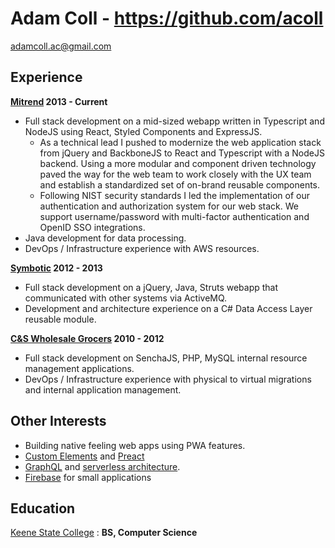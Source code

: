 Adam Coll - https://github.com/acoll 
=========

adamcoll.ac@gmail.com


Experience
----------

**[Mitrend](https://mitrend.com/) 2013 - Current**
* Full stack development on a mid-sized webapp written in Typescript and NodeJS using React, Styled Components and ExpressJS.
    - As a technical lead I pushed to modernize the web application stack from jQuery and BackboneJS to React and Typescript with a NodeJS backend. Using a more modular and component driven technology paved the way for the web team to work closely with the UX team and establish a standardized set of on-brand reusable components.
    - Following NIST security standards I led the implementation of our authentication and authorization system for our web stack. We support username/password with multi-factor authentication and OpenID SSO integrations.
* Java development for data processing.
* DevOps / Infrastructure experience with AWS resources.

**[Symbotic](http://www.symbotic.com/) 2012 - 2013**
* Full stack development on a jQuery, Java, Struts webapp that communicated with other systems via ActiveMQ.
* Development and architecture experience on a C# Data Access Layer reusable module.

**[C&S Wholesale Grocers](http://www.cswg.com/) 2010 - 2012**
* Full stack development on SenchaJS, PHP, MySQL internal resource management applications.
* DevOps / Infrastructure experience with physical to virtual migrations and internal application management.

Other Interests
------------------------------
* Building native feeling web apps using PWA features.
* [Custom Elements](https://developers.google.com/web/fundamentals/getting-started/primers/customelements) and [Preact](https://github.com/developit/preact)
* [GraphQL](http://graphql.org/) and [serverless architecture](https://github.com/awslabs/aws-serverless-express).
* [Firebase](https://www.firebase.com/) for small applications


Education
---------

[Keene State College](https://www.keene.edu)
:   **BS, Computer Science**

